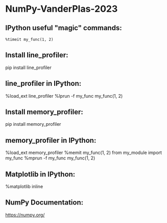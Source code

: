 # NumPy-VanderPlas-2023

## IPython useful "magic" commands:
```ipython
%timeit my_func(1, 2)
```

## Install line_profiler:
pip install line_profiler

## line_profiler in IPython:
%load_ext line_profiler
%lprun -f my_func my_func(1, 2)

## Install memory_profiler:
pip install memory_profiler

## memory_profiler in IPython:
%load_ext memory_profiler
%memit my_func(1, 2)
from my_module import my_func
%mprun -f my_func my_func(1, 2)

## Matplotlib in IPython:
%matplotlib inline

## NumPy Documentation:
https://numpy.org/
